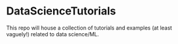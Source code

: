 # DataScienceTutorials
This repo will house a collection of tutorials and examples (at least vaguely!) related to data science/ML.
